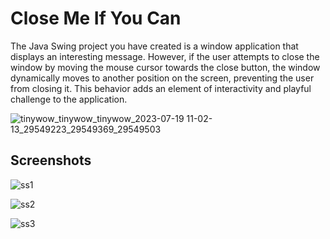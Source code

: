 # Close Me If You Can
The Java Swing project you have created is a window application that displays an interesting message. However, if the user attempts to close the window by moving the mouse cursor towards the close button, the window dynamically moves to another position on the screen, preventing the user from closing it. This behavior adds an element of interactivity and playful challenge to the application.

![tinywow_tinywow_tinywow_2023-07-19 11-02-13_29549223_29549369_29549503](https://github.com/hassanmahfuj/CloseMeIfYouCan/assets/37881727/4f566158-fd5f-4578-a73a-6ff1024e077d)

## Screenshots
![ss1](https://github.com/hassanmahfuj/CloseMeIfYouCan/blob/main/Screenshots/ss1.png)

![ss2](https://github.com/hassanmahfuj/CloseMeIfYouCan/blob/main/Screenshots/ss2.png)

![ss3](https://github.com/hassanmahfuj/CloseMeIfYouCan/blob/main/Screenshots/ss3.png)
